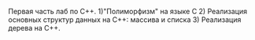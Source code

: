 Первая часть лаб по C++. 
1)"Полиморфизм" на языке С
2) Реализация основных структур данных на С++: массива и списка
3) Реализация дерева на С++.
